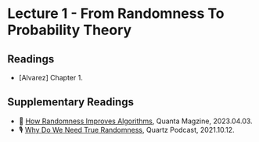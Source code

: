 # Lecture 1 - From Randomness To Probability Theory

## Readings

* [Alvarez] Chapter 1.

## Supplementary Readings

* 📖 [How Randomness Improves Algorithms](https://www.quantamagazine.org/how-randomness-improves-algorithms-20230403/), Quanta Magzine, 2023.04.03.
* 🎙️ [Why Do We Need True Randomness](https://qz.com/2062955/why-do-we-need-true-randomness), Quartz Podcast, 2021.10.12.
